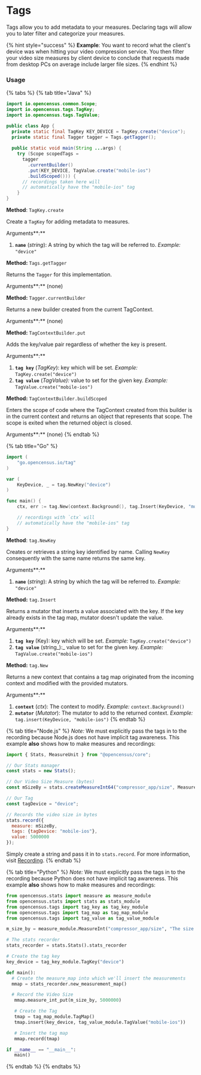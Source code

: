 # Tags

Tags allow you to add metadata to your measures. Declaring tags will allow you to later filter and categorize your measures.

{% hint style="success" %}
**Example**: You want to record what the client's device was when hitting your video compression service. You then filter your video size measures by client device to conclude that requests made from desktop PCs on average include larger file sizes. 
{% endhint %}

### **Usage**

{% tabs %}
{% tab title="Java" %}
```java
import io.opencensus.common.Scope;
import io.opencensus.tags.TagKey;
import io.opencensus.tags.TagValue;

public class App {
  private static final TagKey KEY_DEVICE = TagKey.create("device");
  private static final Tagger tagger = Tags.getTagger();
  
  public static void main(String ...args) {
    try (Scope scopedTags =
      tagger
        .currentBuilder()
        .put(KEY_DEVICE, TagValue.create("mobile-ios")
        .buildScoped())) {
      // recordings taken here will
      // automatically have the "mobile-ios" tag
    }
}

```

**Method**: `TagKey.create`

Create a `TagKey` for adding metadata to measures.

Arguments**:**

1. **`name`** \(_string_\): A string by which the tag will be referred to. _Example:_ `"device"`

**Method:** `Tags.getTagger`

Returns the `Tagger` for this implementation.

Arguments**:** \(none\)

**Method:** `Tagger.currentBuilder`

Returns a new builder created from the current TagContext.

Arguments**:** \(none\)

**Method:** `TagContextBuilder.put`

Adds the key/value pair regardless of whether the key is present.

Arguments**:**

1. **`tag key`** \(_TagKey_\): key which will be set. _Example:_ `TagKey.create("device")`
2. **`tag value`** \(_TagValue\):_ value to set for the given key. _Example:_ `TagValue.create("mobile-ios")`

**Method:** `TagContextBuilder.buildScoped`

Enters the scope of code where the TagContext created from this builder is in the current context and returns an object that represents that scope. The scope is exited when the returned object is closed.

Arguments**:** \(none\)
{% endtab %}

{% tab title="Go" %}
```go
import (
	"go.opencensus.io/tag"
)

var (
	KeyDevice, _ = tag.NewKey("device")
)

func main() {
	ctx, err := tag.New(context.Background(), tag.Insert(KeyDevice, "mobile-ios"))

	// recordings with `ctx` will
	// automatically have the "mobile-ios" tag
}
```

**Method**: `tag.NewKey`

Creates or retrieves a string key identified by name. Calling `NewKey` consequently with the same name returns the same key.

Arguments**:**

1. **`name`** \(_string_\): A string by which the tag will be referred to. _Example:_ `"device"`

**Method:** `tag.Insert`

Returns a mutator that inserts a value associated with the key. If the key already exists in the tag map, mutator doesn't update the value.

Arguments**:**

1. **`tag key`** \(Key\): key which will be set. _Example:_ `TagKey.create("device")`
2. **`tag value`** \(string_\):_ value to set for the given key. _Example:_ `TagValue.create("mobile-ios")`

**Method:** `tag.New`

Returns a new context that contains a tag map originated from the incoming context and modified with the provided mutators.

Arguments**:**

1. **`context`** \(_ctx_\): The context to modify. _Example:_ `context.Background()`
2. **`mutator`** \(_Mutator_\): The mutator to add to the returned context. _Example:_ `tag.insert(KeyDevice, "mobile-ios")`
{% endtab %}

{% tab title="Node.js" %}
_Note:_ We must explicitly pass the tags in to the recording because Node.js does not have implicit tag awareness. This example **also** shows how to make measures and recordings:

```javascript
import { Stats, MeasureUnit } from "@opencensus/core";

// Our Stats manager
const stats = new Stats();

// Our Video Size Measure (bytes)
const mSizeBy = stats.createMeasureInt64("compressor_app/size", MeasureUnit.BYTE, "The size of the video in bytes");

// Our Tag
const tagDevice = "device";

// Records the video size in bytes
stats.record({
  measure: mSizeBy,
  tags: {tagDevice: "mobile-ios"},
  value: 5000000
});
```

Simply create a string and pass it in to `stats.record`. For more information, visit [Recording](recording.md).
{% endtab %}

{% tab title="Python" %}
_Note:_ We must explicitly pass the tags in to the recording because Python does not have implicit tag awareness. This example **also** shows how to make measures and recordings:

```python
from opencensus.stats import measure as measure_module
from opencensus.stats import stats as stats_module
from opencensus.tags import tag_key as tag_key_module
from opencensus.tags import tag_map as tag_map_module
from opencensus.tags import tag_value as tag_value_module

m_size_by = measure_module.MeasureInt("compressor_app/size", "The size of the video in bytes", "By");

# The stats recorder
stats_recorder = stats.Stats().stats_recorder

# Create the tag key
key_device = tag_key_module.TagKey("device")

def main():
  # Create the measure_map into which we'll insert the measurements
  mmap = stats_recorder.new_measurement_map()

  # Record the Video Size
   mmap.measure_int_put(m_size_by, 5000000)

   # Create the Tag
   tmap = tag_map_module.TagMap()
   tmap.insert(key_device, tag_value_module.TagValue("mobile-ios"))

   # Insert the tag map
   mmap.record(tmap)

if __name__ == "__main__":
   main()
```
{% endtab %}
{% endtabs %}

